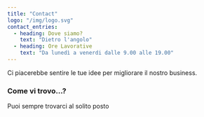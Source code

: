 ```yaml
---
title: "Contact"
logo: "/img/logo.svg"
contact_entries:
  - heading: Dove siamo?
    text: "Dietro l'angolo"
  - heading: Ore Lavorative
    text: "Da lunedì a venerdi dalle 9.00 alle 19.00"
---
```


Ci piacerebbe sentire le tue idee per migliorare il nostro business.

<h3 class="f4 b lh-title mb2">Come vi trovo…?</h3>

Puoi sempre trovarci al solito posto

